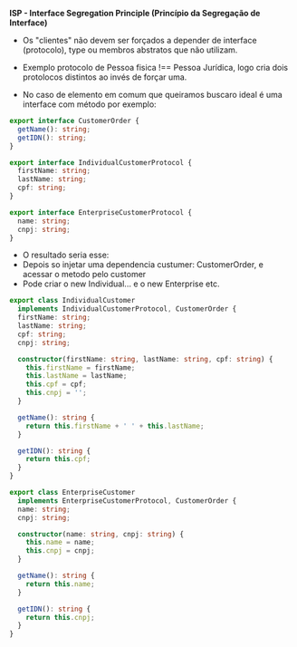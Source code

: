 **ISP - Interface Segregation Principle (Princípio da Segregação de Interface)**

- Os "clientes" não devem ser forçados a depender de interface (protocolo), type ou membros abstratos que não utilizam.

- Exemplo protocolo de Pessoa fisica !== Pessoa Jurídica, logo cria dois protolocos distintos ao invés de forçar uma.

- No caso de elemento em comum que queiramos buscaro ideal é uma interface com método por exemplo:

```typescript
export interface CustomerOrder {
  getName(): string;
  getIDN(): string;
}

export interface IndividualCustomerProtocol {
  firstName: string;
  lastName: string;
  cpf: string;
}

export interface EnterpriseCustomerProtocol {
  name: string;
  cnpj: string;
}
```

- O resultado seria esse:
- Depois so injetar uma dependencia custumer: CustomerOrder, e acessar o metodo pelo customer
- Pode criar o new Individual... e o new Enterprise etc.

```typescript
export class IndividualCustomer
  implements IndividualCustomerProtocol, CustomerOrder {
  firstName: string;
  lastName: string;
  cpf: string;
  cnpj: string;

  constructor(firstName: string, lastName: string, cpf: string) {
    this.firstName = firstName;
    this.lastName = lastName;
    this.cpf = cpf;
    this.cnpj = '';
  }

  getName(): string {
    return this.firstName + ' ' + this.lastName;
  }

  getIDN(): string {
    return this.cpf;
  }
}

export class EnterpriseCustomer
  implements EnterpriseCustomerProtocol, CustomerOrder {
  name: string;
  cnpj: string;

  constructor(name: string, cnpj: string) {
    this.name = name;
    this.cnpj = cnpj;
  }

  getName(): string {
    return this.name;
  }

  getIDN(): string {
    return this.cnpj;
  }
}

```